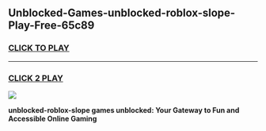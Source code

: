 
## Unblocked-Games-unblocked-roblox-slope-Play-Free-65c89
<h3>
<a href="https://premium76.site?title=unblocked-roblox-slope&ref=18A1">CLICK TO PLAY</a></h3>
<hr>

<h3>
<a href="https://premium76.site?title=unblocked-roblox-slope&ref=18A1">CLICK 2 PLAY</a>
  
</h3>

<a href="https://premium76.site?title=unblocked-roblox-slope&ref=18A1"><img src="https://clearcache.store/games.png"></a>


**unblocked-roblox-slope games unblocked: Your Gateway to Fun and Accessible Online Gaming**
